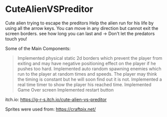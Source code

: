 # CuteAlienVSPreditor

Cute alien trying to escape the preditors
Help the alien run for his life by using all the arrow keys.
You can move in any direction but cannot exit the screen borders.
see how long you can last and -> Don't let the predators touch you!

Some of the Main Components:
> Implemented physical static 2d borders which prevent the player from exiting and may have negative positioning effect on the player if he pushes too hard.
> Implemented auto random spawning enemies which run to the player at random times and speeds. The player may think the timing is constant but he will soon find out it is not.
> Implemented a real time timer to show the player his reached time.
> Implemented Game Over screen
> Implemented restart button

itch.io:  https://g-r-s.itch.io/cute-alien-vs-preditor

Sprites were used from: https://craftpix.net/
